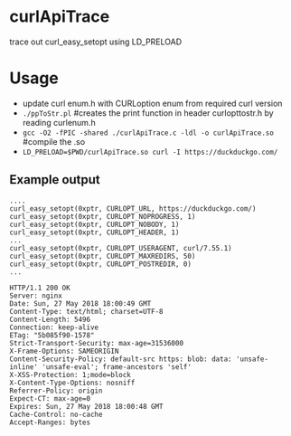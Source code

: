 # curlApiTrace
trace out curl_easy_setopt using LD_PRELOAD

# Usage
- update curl enum.h with CURLoption enum from required curl version
- `./ppToStr.pl` #creates the print function in header curlopttostr.h by reading curlenum.h
- `gcc -O2 -fPIC -shared ./curlApiTrace.c -ldl -o curlApiTrace.so`  #compile the .so
- `LD_PRELOAD=$PWD/curlApiTrace.so curl -I https://duckduckgo.com/`

## Example output


    ....
    curl_easy_setopt(0xptr, CURLOPT_URL, https://duckduckgo.com/)
    curl_easy_setopt(0xptr, CURLOPT_NOPROGRESS, 1)
    curl_easy_setopt(0xptr, CURLOPT_NOBODY, 1)
    curl_easy_setopt(0xptr, CURLOPT_HEADER, 1)
    ...
    curl_easy_setopt(0xptr, CURLOPT_USERAGENT, curl/7.55.1)
    curl_easy_setopt(0xptr, CURLOPT_MAXREDIRS, 50)
    curl_easy_setopt(0xptr, CURLOPT_POSTREDIR, 0)
    ...
    
    HTTP/1.1 200 OK
    Server: nginx
    Date: Sun, 27 May 2018 18:00:49 GMT
    Content-Type: text/html; charset=UTF-8
    Content-Length: 5496
    Connection: keep-alive
    ETag: "5b085f90-1578"
    Strict-Transport-Security: max-age=31536000
    X-Frame-Options: SAMEORIGIN
    Content-Security-Policy: default-src https: blob: data: 'unsafe-inline' 'unsafe-eval'; frame-ancestors 'self'
    X-XSS-Protection: 1;mode=block
    X-Content-Type-Options: nosniff
    Referrer-Policy: origin
    Expect-CT: max-age=0
    Expires: Sun, 27 May 2018 18:00:48 GMT
    Cache-Control: no-cache
    Accept-Ranges: bytes

